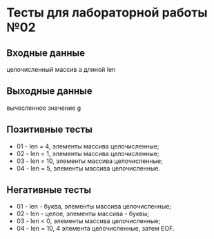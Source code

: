 # Тесты для лабораторной работы №02

## Входные данные
целочисленный массив a длиной len

## Выходные данные
вычесленное значение g

## Позитивные тесты
 - 01 - len = 4, элементы массива целочисленные;
 - 02 - len = 1, элементы массива целочисленные;
 - 03 - len = 10, элементы массива целочисленные;
 - 04 - len = 5, элементы массива целочисленные.

## Негативные тесты
 - 01 - len - буква, элементы массива целочисленные;
 - 02 - len - целое, элементы массива - буквы;
 - 03 - len < 0, элементы массива целочисленные;
 - 04 - len = 10, 4 элемента целочисленные, затем EOF. 